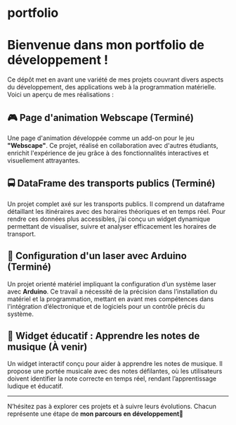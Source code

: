 # portfolio

# Bienvenue dans mon portfolio de développement !  

Ce dépôt met en avant une variété de mes projets couvrant divers aspects du développement, des applications web à la programmation matérielle. Voici un aperçu de mes réalisations :  

## 🎮 Page d'animation Webscape (Terminé)  
Une page d'animation développée comme un add-on pour le jeu **"Webscape"**. Ce projet, réalisé en collaboration avec d'autres étudiants, enrichit l'expérience de jeu grâce à des fonctionnalités interactives et visuellement attrayantes.  

## 🚍 DataFrame des transports publics (Terminé)  
Un projet complet axé sur les transports publics. Il comprend un dataframe détaillant les itinéraires avec des horaires théoriques et en temps réel. Pour rendre ces données plus accessibles, j’ai conçu un widget dynamique permettant de visualiser, suivre et analyser efficacement les horaires de transport.  

## 🔴 Configuration d'un laser avec Arduino (Terminé)  
Un projet orienté matériel impliquant la configuration d’un système laser avec **Arduino**. Ce travail a nécessité de la précision dans l’installation du matériel et la programmation, mettant en avant mes compétences dans l'intégration d’électronique et de logiciels pour un contrôle précis du système.  

## 🎵 Widget éducatif : Apprendre les notes de musique (À venir)  
Un widget interactif conçu pour aider à apprendre les notes de musique. Il propose une portée musicale avec des notes défilantes, où les utilisateurs doivent identifier la note correcte en temps réel, rendant l’apprentissage ludique et éducatif.  

---

N’hésitez pas à explorer ces projets et à suivre leurs évolutions. Chacun représente une étape de **mon parcours en développement**🎉  

